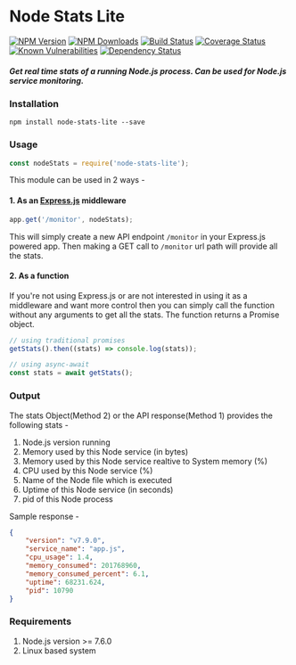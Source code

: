 # Node Stats Lite


[![NPM Version](https://img.shields.io/npm/v/node-stats-lite.svg)](https://www.npmjs.com/package/node-stats-lite)
[![NPM Downloads](https://img.shields.io/npm/dm/node-stats-lite.svg)](https://www.npmjs.com/package/node-stats-lite.svg)
[![Build Status](https://travis-ci.org/jyotman/node-stats-lite.svg?branch=master)](https://travis-ci.org/jyotman/node-stats-lite)
[![Coverage Status](https://coveralls.io/repos/github/jyotman/node-stats-lite/badge.svg?branch=master)](https://coveralls.io/github/jyotman/node-stats-lite?branch=master)
[![Known Vulnerabilities](https://snyk.io/test/npm/node-stats-lite/badge.svg)](https://snyk.io/test/npm/node-stats-lite)
[![Dependency Status](https://david-dm.org/jyotman/node-stats-lite.svg)](https://david-dm.org/jyotman/node-stats-lite)

##### Get real time stats of a running Node.js process. Can be used for Node.js service monitoring.

### Installation 
	npm install node-stats-lite --save
	
### Usage

```js
const nodeStats = require('node-stats-lite');
```
	
This module can be used in 2 ways - 

#### 1. As an [Express.js](https://github.com/expressjs/express) middleware

```js
app.get('/monitor', nodeStats);
```

This will simply create a new API endpoint `/monitor` in your Express.js powered app. Then making a GET call to `/monitor` url path will provide all the stats.

#### 2. As a function
If you're not using Express.js or are not interested in using it as a middleware and want more control then you can simply call the function without any arguments to get all the stats. The function returns a Promise object.

```js
// using traditional promises
getStats().then((stats) => console.log(stats));

// using async-await
const stats = await getStats();
```

### Output
The stats Object(Method 2) or the API response(Method 1) provides the following stats - 

1. Node.js version running
2. Memory used by this Node service (in bytes)
3. Memory used by this Node service realtive to System memory (%)
4. CPU used by this Node service (%)
5. Name of the Node file which is executed
6. Uptime of this Node service (in seconds)
7. pid of this Node process


Sample response - 

```json
{
	"version": "v7.9.0",
	"service_name": "app.js",
	"cpu_usage": 1.4,
	"memory_consumed": 201768960,
	"memory_consumed_percent": 6.1,
	"uptime": 68231.624,
	"pid": 10790
}
```

### Requirements
1. Node.js version >= 7.6.0
2. Linux based system